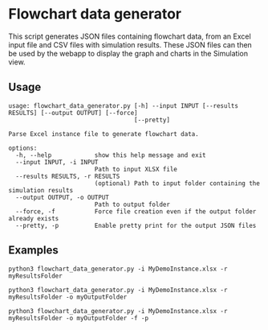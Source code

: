 # Flowchart data generator

This script generates JSON files containing flowchart data, from an Excel input file and CSV files with simulation
results. These JSON files can then be used by the webapp to display the graph and charts in the Simulation view.

## Usage

```
usage: flowchart_data_generator.py [-h] --input INPUT [--results RESULTS] [--output OUTPUT] [--force]
                                   [--pretty]

Parse Excel instance file to generate flowchart data.

options:
  -h, --help            show this help message and exit
  --input INPUT, -i INPUT
                        Path to input XLSX file
  --results RESULTS, -r RESULTS
                        (optional) Path to input folder containing the simulation results
  --output OUTPUT, -o OUTPUT
                        Path to output folder
  --force, -f           Force file creation even if the output folder already exists
  --pretty, -p          Enable pretty print for the output JSON files

```

## Examples

`python3 flowchart_data_generator.py -i MyDemoInstance.xlsx -r myResultsFolder`

`python3 flowchart_data_generator.py -i MyDemoInstance.xlsx -r myResultsFolder -o myOutputFolder`

`python3 flowchart_data_generator.py -i MyDemoInstance.xlsx -r myResultsFolder -o myOutputFolder -f -p`
